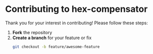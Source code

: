 # Contributing to hex-compensator

Thank you for your interest in contributing! Please follow these steps:

1. **Fork** the repository  
2. **Create a branch** for your feature or fix  
   ```bash
   git checkout -b feature/awesome-feature
